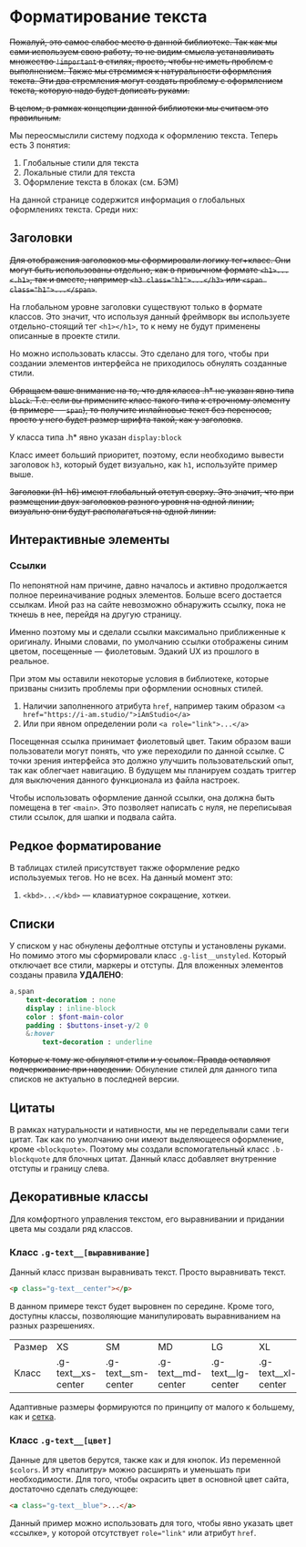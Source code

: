 # Форматирование текста

~~Пожалуй, это самое слабое место в данной библиотеке. Так как мы сами используем свою работу, то не видим смысла устанавливать множество `!important` в стилях, просто, чтобы не иметь проблем с выполнением. Также мы стремимся к натуральности оформления текста. Эти два стремления могут создать проблему с оформлением текста, которую надо будет дописать руками.~~

~~В целом, в рамках концепции данной библиотеки мы считаем это правильным.~~

Мы переосмыслили систему подхода к оформлению текста. Теперь есть 3 понятия:

1. Глобальные стили для текста
1. Локальные стили для текста
1. Оформление текста в блоках (см. БЭМ)

На данной странице содержится информация о глобальных оформлениях текста. Среди них:

## Заголовки

~~Для отображения заголовков мы сформировали логику тег+класс. Они могут быть использованы отдельно, как в привычном формате `<h1>...<.h1>`, так и вместе, например `<h3 class="h1">...</h3>` или `<span class="h1">...</span>`~~.

На глобальном уровне заголовки существуют только в формате классов. Это значит, что используя данный фреймворк вы используете отдельно-стоящий тег `<h1></h1>`, то к нему не будут применены описанные в проекте стили.

Но можно использовать классы. Это сделано для того, чтобы при создании элементов интерфейса не приходилось обнулять созданные стили.

~~Обращаем ваше внимание на то, что для класса .h* не указан явно типа `block`. Т.е. если вы примените класс такого типа к строчному элементу (в примере — `span`), то получите инлайновые текст без переносов, просто у него будет размер шрифта такой, как у заголовка~~.

У класса типа .h* явно указан `display:block`

Класс имеет больший приоритет, поэтому, если необходимо вывести заголовок `h3`, который будет визуально, как `h1`, используйте пример выше.

~~Заголовки (h1–h6) имеют глобальный отступ сверху. Это значит, что при размещении двух заголовков разного уровня на одной линии, визуально они будут располагаться на одной линии.~~

## Интерактивные элементы
### Ссылки

По непонятной нам причине, давно началось и активно продолжается полное переиначивание родных элементов. Больше всего достается ссылкам. Иной раз на сайте невозможно обнаружить ссылку, пока не ткнешь в нее, перейдя на другую страницу.

Именно поэтому мы и сделали ссылки максимально приближенные к оригиналу. Иными словами, по умолчанию ссылки отображены синим цветом, посещенные — фиолетовым. Эдакий UX из прошлого в реальное.

При этом мы оставили некоторые условия в библиотеке, которые призваны снизить проблемы при оформлении основных стилей.

1. Наличии заполненного атрибута `href`, например таким образом `<a href="https://i-am.studio/">iAmStudio</a>`
1. Или при явном определении роли `<a role="link">...</a>`

Посещенная ссылка принимает фиолетовый цвет. Таким образом ваши пользователи могут понять, что уже переходили по данной ссылке. С точки зрения интерфейса это должно улучшить пользовательский опыт, так как облегчает навигацию. В будущем мы планируем создать триггер для выключения данного функционала из файла настроек.

Чтобы использовать оформление данной ссылки, она должна быть помещена в тег `<main>`. Это позволяет написать с нуля, не переписывая стили ссылок, для шапки и подвала сайта.

## Редкое форматирование
В таблицах стилей присутствует также оформление редко используемых тегов. Но не всех. На данный момент это:
1. `<kbd>...</kbd>` — клавиатурное сокращение, хоткеи.

## Списки
У списком у нас обнулены дефолтные отступы и установлены руками. Но помимо этого мы сформировали класс `.g-list__unstyled`. Который отключает все стили, маркеры и отступы. Для вложенных элементов созданы правила **УДАЛЕНО**:
```sass
a,span
	text-decoration : none
	display : inline-block
	color : $font-main-color
	padding : $buttons-inset-y/2 0
	&:hover
		text-decoration : underline
```
~~Которые к тому же обнуляют стили и у ссылок. Правда оставляют подчеркивание при наведении.~~ Обнуление стилей для данного типа списков не актуально в последней версии.

## Цитаты
В рамках натуральности и нативности, мы не переделывали сами теги цитат. Так как по умолчанию они имеют выделяющееся оформление, кроме `<blockquote>`. Поэтому мы создали вспомогательный класс `.b-blockquote` для блочных цитат. Данный класс добавляет внутренние отступы и границу слева.

## Декоративные классы
Для комфортного управления текстом, его выравнивании и придании цвета мы создали ряд классов.
### Класс `.g-text__[выравнивание]`
Данный класс призван выравнивать текст. Просто выравнивать текст.
```html
<p class="g-text__center"></p>
```
В данном примере текст будет выровнен по середине. Кроме того, доступны классы, позволяющие манипулировать выравниванием на разных разрешениях.

<table>
	<tr>
		<td>Размер</td>
		<td>XS</td>
		<td>SM</td>
		<td>MD</td>
		<td>LG</td>
		<td>XL</td>
	</tr>
	<tr>
		<td>Класс</td>
		<td>.g-text__xs-center</td>
		<td>.g-text__sm-center</td>
		<td>.g-text__md-center</td>
		<td>.g-text__lg-center</td>
		<td>.g-text__xl-center</td>
	</tr>
</table>

Адаптивные размеры формируются по принципу от малого к большему, как и [сетка][grid_resp].

### Класс `.g-text__[цвет]`
Данные для цветов берутся, также как и для кнопок. Из переменной `$colors`. И эту «палитру» можно расширять и уменьшать при необходимости.
Для того, чтобы окрасить цвет в основной цвет сайта, достаточно сделать следующее:
```html
<a class="g-text__blue">...</a>
```
Данный пример можно использовать для того, чтобы явно указать цвет «ссылке», у которой отсутствует `role="link"` или атрибут `href`.

[grid_resp]: https://github.com/devamstudio/fa-kit/wiki/Grid#%D0%A1%D0%B5%D1%82%D0%BA%D0%B0